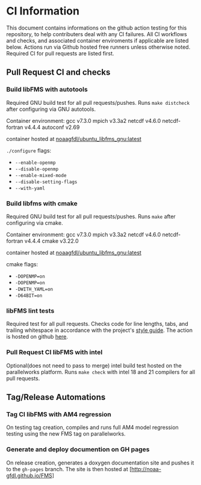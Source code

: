 # CI Information
  
This document contains informations on the github action testing for this repository,
to help contributers deal with any CI failures.
All CI workflows and checks, and associated container enviroments if applicable are listed below.
Actions run via Github hosted free runners unless otherwise noted.
Required CI for pull requests are listed first.

## Pull Request CI and checks

### Build libFMS with autotools
Required GNU build test for all pull requests/pushes.
Runs `make distcheck` after configuring via GNU autotools.

Container environment:
gcc            v7.3.0
mpich          v3.3a2
netcdf         v4.6.0
netcdf-fortran v4.4.4
autoconf       v2.69

container hosted at [noaagfdl/ubuntu_libfms_gnu:latest](https://hub.docker.com/r/noaagfdl/ubuntu_libfms_gnu)

`./configure` flags:
- `--enable-openmp`
- `--disable-openmp`
- `--enable-mixed-mode`
- `--disable-setting-flags`
- `--with-yaml`

### Build libfms with cmake
Required GNU build test for all pull requests/pushes.
Runs `make` after configuring via cmake.

Container environment:
gcc            v7.3.0
mpich          v3.3a2
netcdf         v4.6.0
netcdf-fortran v4.4.4
cmake          v3.22.0

container hosted at [noaagfdl/ubuntu_libfms_gnu:latest](https://hub.docker.com/r/noaagfdl/ubuntu_libfms_gnu)

cmake flags:
- `-DOPENMP=on`
- `-DOPENMP=on`
- `-DWITH_YAML=on`
- `-D64BIT=on`

### libFMS lint tests
Required test for all pull requests.
Checks code for line lengths, tabs, and trailing whitespace in accordance with
the project's [style guide](https://github.com/NOAA-GFDL/FMS/blob/main/CODE_STYLE.md).
The action is hosted on github [here](https://github.com/NOAA-GFDL/simple_lint).

### Pull Request CI libFMS with intel
Optional(does not need to pass to merge) intel build test hosted on the parallelworks platform.
Runs `make check` with intel 18 and 21 compilers for all pull requests.


## Tag/Release Automations

### Tag CI libFMS with AM4 regression
On testing tag creation, compiles and runs full AM4 model regression testing using the new FMS tag on parallelworks.

### Generate and deploy documention on GH pages
On release creation, generates a doxygen documentation site and pushes it to the `gh-pages` branch.
The site is then hosted at [http://noaa-gfdl.github.io/FMS]
